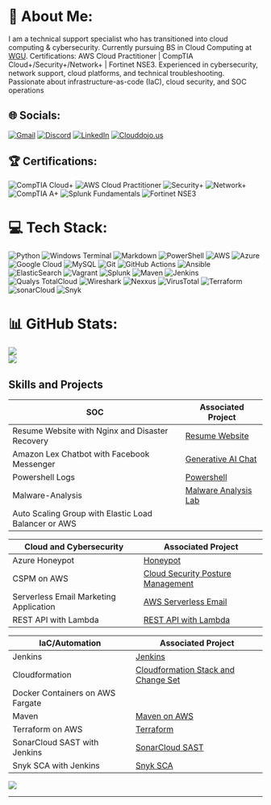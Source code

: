 # 💫 About Me:
I am a technical support specialist who has transitioned into cloud computing & cybersecurity. Currently pursuing BS in Cloud Computing at <a href="https://www.wgu.edu/online-it-degrees/cloud-computing-bachelors-program.html">WGU</a>. Certifications: AWS Cloud Practitioner | CompTIA Cloud+/Security+/Network+ | Fortinet NSE3. Experienced in cybersecurity, network support, cloud platforms, and technical troubleshooting. Passionate about infrastructure-as-code (IaC), cloud security, and SOC operations

## 🌐 Socials:
[![Gmail](https://img.shields.io/badge/Gmail-%230077B5.svg?logo=gmail&logoColor=red)](mailto:sims.andrei@gmail.com) 
[![Discord](https://img.shields.io/badge/Discord-%237289DA.svg?logo=discord&logoColor=white)](https://discord.gg/https://discord.gg/asims313) [![LinkedIn](https://img.shields.io/badge/LinkedIn-%230077B5.svg?logo=linkedin&logoColor=white)](https://linkedin.com/in/andrei-sims-ab040426) [![Clouddojo.us](https://img.shields.io/badge/CloudDojo.us-%230077B5.svg?logo=linkedin&logoColor=white)](https://clouddojo.us/) 

## 🏆 Certifications:
![CompTIA Cloud+](https://img.shields.io/badge/-Cloud%2B-007ACC?&style=for-the-badge&logo=CompTIA&logoColor=white)
![AWS Cloud Practitioner](https://img.shields.io/badge/-AWS_Cloud_Practitioner_-000080?&style=for-the-badge&logoColor=white)
![Security+](https://img.shields.io/badge/-Security%2B-FF0000?&style=for-the-badge&logo=CompTIA&logoColor=white)
![Network+](https://img.shields.io/badge/-Network%2B-007ACC?&style=for-the-badge&logo=CompTIA&logoColor=white)
![CompTIA A+](https://img.shields.io/badge/-A%2B-4D4D4D?&style=for-the-badge&logo=CompTIA&logoColor=white)
![Splunk Fundamentals](https://img.shields.io/badge/-Splunk7.x_Fundamentals-000080?&style=for-the-badge&logoColor=white)
![Fortinet NSE3](https://img.shields.io/badge/-Fortinet_NSE3-006400?&style=for-the-badge&logoColor=white) 

# 💻 Tech Stack:
![Python](https://img.shields.io/badge/python-3670A0?style=for-the-badge&logo=python&logoColor=ffdd54) ![Windows Terminal](https://img.shields.io/badge/Windows%20Terminal-%234D4D4D.svg?style=for-the-badge&logo=windows-terminal&logoColor=white) ![Markdown](https://img.shields.io/badge/markdown-%23000000.svg?style=for-the-badge&logo=markdown&logoColor=white) ![PowerShell](https://img.shields.io/badge/PowerShell-%235391FE.svg?style=for-the-badge&logo=powershell&logoColor=white) ![AWS](https://img.shields.io/badge/AWS-%23FF9900.svg?style=for-the-badge&logo=amazon-aws&logoColor=white) ![Azure](https://img.shields.io/badge/azure-%230072C6.svg?style=for-the-badge&logo=microsoftazure&logoColor=white) ![Google Cloud](https://img.shields.io/badge/apache-%23D42029.svg?style=for-the-badge&logo=apache&logoColor=white) ![MySQL](https://img.shields.io/badge/mysql-4479A1.svg?style=for-the-badge&logo=mysql&logoColor=white) ![Git](https://img.shields.io/badge/git-%23F05033.svg?style=for-the-badge&logo=git&logoColor=white) ![GitHub Actions](https://img.shields.io/badge/github%20actions-%232671E5.svg?style=for-the-badge&logo=githubactions&logoColor=white) ![Ansible](https://img.shields.io/badge/ansible-%231A1918.svg?style=for-the-badge&logo=ansible&logoColor=white) ![ElasticSearch](https://img.shields.io/badge/-ElasticSearch-005571?style=for-the-badge&logo=elasticsearch) ![Vagrant](https://img.shields.io/badge/vagrant-%231563FF.svg?style=for-the-badge&logo=vagrant&logoColor=white) 
![Splunk](https://img.shields.io/badge/SPLUNK-%23000000.svg?style=for-the-badge&logo=splunk&logoColor=white)
![Maven](https://img.shields.io/badge/MAVEN-%23D42029.svg?style=for-the-badge&logo=apachemaven&logoColor=blue)
![Jenkins](https://img.shields.io/badge/JENKINS-005571?style=for-the-badge&logo=jenkins&logoColor=red)
![Qualys TotalCloud](https://img.shields.io/badge/QUALYS_TOTALCLOUD-000000?style=for-the-badge&logo=qualys&logoColor=green)
![Wireshark](https://img.shields.io/badge/WIRESHARK-000000?style=for-the-badge&logo=wireshark&logoColor=1679A7)
![Nexxus](https://img.shields.io/badge/NEXXUS-FF0000?&style=for-the-badge&logo=nexusmods&logoColor=DA291C)
![VirusTotal](https://img.shields.io/badge/VIRUSTOTAL-006400?&style=for-the-badge&logo=virustotal&logoColor=394EFF)
![Terraform](https://img.shields.io/badge/TERRAFORM-%235835CC.svg?style=for-the-badge&logo=terraform&logoColor=white)
![sonarCloud](https://img.shields.io/badge/SonarCloud-%23F3702A.svg?style=for-the-badge&logo=sonarcloud&logoColor=white)
![Snyk](https://img.shields.io/badge/SNYK-4C4C73?style=for-the-badge&logo=snyk&logoColor=white)

 

# 📊 GitHub Stats:
![](https://github-readme-stats.vercel.app/api?username=andreisims&theme=gruvbox&hide_border=false&include_all_commits=false&count_private=false)<br/>
![](https://github-readme-streak-stats.herokuapp.com/?user=andreisims&theme=gruvbox&hide_border=false)<br/>

## Skills and Projects

| SOC                        | Associated Project         |
|-----------------------------------------------|----------------------------|
| Resume Website with Nginx and Disaster Recovery | <a href="https://github.com/andreisims/Resume-Website-with-Nginx">Resume Website</a>                            |
| Amazon Lex Chatbot with Facebook Messenger    | <a href="https://github.com/andreisims/Chat-Experiences-with-Generative-AI">Generative AI Chat</a>|
| Powershell Logs  | <a href="https://github.com/andreisims/Powershell-Logs/tree/main">Powershell</a>|
| Malware-Analysis | <a href="https://github.com/andreisims/Malware-Analysis">Malware Analysis Lab</a> |
| Auto Scaling Group with Elastic Load Balancer or AWS |                        |



 Cloud and Cybersecurity                                        | Associated Project         |
|-----------------------------------------------|----------------------------|
| Azure Honeypot          | <a href="https://github.com/andreisims/Azure-Honeypot">Honeypot</a>|
| CSPM on AWS |    <a href="https://github.com/andreisims/running-CSPM-on-AWS">Cloud Security Posture Management</a>                                          |
| Serverless Email Marketing Application         | <a href="https://github.com/andreisims/Serverless-Email-Marketing-Application-on-AWS">AWS Serverless Email</a> |
| REST API with Lambda       | <a href="https://github.com/andreisims/REST-API-with-Lambda">REST API with Lambda</a>|


| IaC/Automation                                        | Associated Project         |
|-----------------------------------------------|----------------------------|
| Jenkins                                     |  <a href="https://github.com/andreisims/Jenkins">Jenkins</a>                           |
| Cloudformation                              | <a href="https://github.com/andreisims/Simple-AWS-CloudFormation-Stack-and-Change-Set">Cloudformation Stack and Change Set</a>|                          |
| Docker Containers on AWS Fargate            |                            |
| Maven | <a href="https://github.com/andreisims/Maven">Maven on AWS</a>  |
| Terraform on AWS| <a href="https://github.com/andreisims/Terraform-on-AWS">Terraform</a>  |
| SonarCloud SAST with Jenkins | <a href="https://github.com/andreisims/Integrate-SonarCloud-into-Jenkins">SonarCloud SAST</a>  |
| Snyk SCA with Jenkins | <a href="https://github.com/andreisims/Integrate-SCA-Scan-into-Jenkins-Pipeline.git">Snyk SCA</a>  |


[![](https://visitcount.itsvg.in/api?id=andreisims&icon=0&color=0)](https://visitcount.itsvg.in)

<!-- Proudly created with GPRM ( https://gprm.itsvg.in ) -->

----

